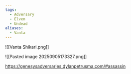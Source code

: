 ```yaml
---
tags:
  - Adversary
  - Elven
  - Undead
aliases:
  - Vanta
---
```




![[Vanta Shikari.png]]


![[Pasted image 20250905173327.png]]

https://genesysadversaries.dylanpetrusma.com/#assassin